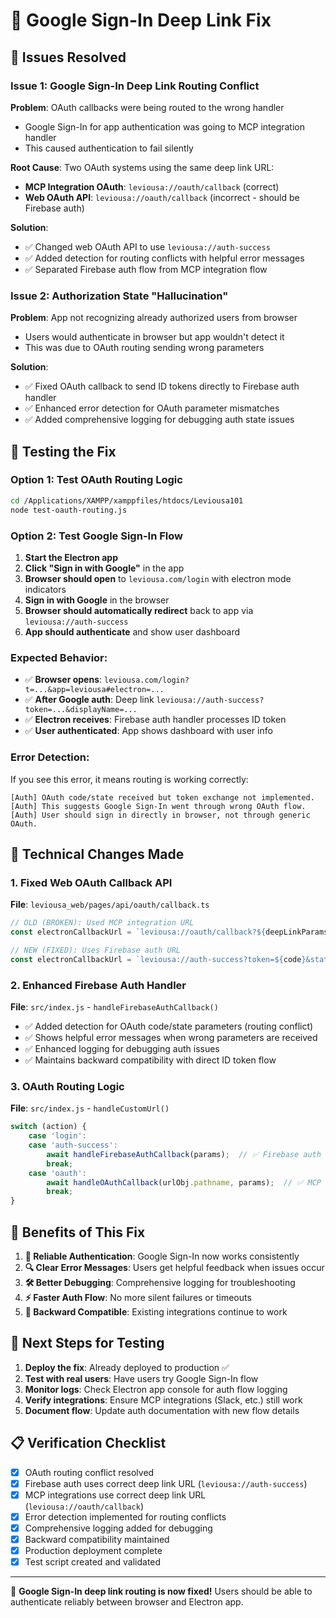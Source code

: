 # 🔧 Google Sign-In Deep Link Fix

## 🎯 **Issues Resolved**

### Issue 1: Google Sign-In Deep Link Routing Conflict
**Problem**: OAuth callbacks were being routed to the wrong handler
- Google Sign-In for app authentication was going to MCP integration handler
- This caused authentication to fail silently

**Root Cause**: Two OAuth systems using the same deep link URL:
- **MCP Integration OAuth**: `leviousa://oauth/callback` (correct)  
- **Web OAuth API**: `leviousa://oauth/callback` (incorrect - should be Firebase auth)

**Solution**: 
- ✅ Changed web OAuth API to use `leviousa://auth-success` 
- ✅ Added detection for routing conflicts with helpful error messages
- ✅ Separated Firebase auth flow from MCP integration flow

### Issue 2: Authorization State "Hallucination" 
**Problem**: App not recognizing already authorized users from browser
- Users would authenticate in browser but app wouldn't detect it
- This was due to OAuth routing sending wrong parameters

**Solution**: 
- ✅ Fixed OAuth callback to send ID tokens directly to Firebase auth handler
- ✅ Enhanced error detection for OAuth parameter mismatches  
- ✅ Added comprehensive logging for debugging auth state issues

## 🧪 **Testing the Fix**

### Option 1: Test OAuth Routing Logic
```bash
cd /Applications/XAMPP/xamppfiles/htdocs/Leviousa101
node test-oauth-routing.js
```

### Option 2: Test Google Sign-In Flow
1. **Start the Electron app**
2. **Click "Sign in with Google"** in the app
3. **Browser should open** to `leviousa.com/login` with electron mode indicators
4. **Sign in with Google** in the browser
5. **Browser should automatically redirect** back to app via `leviousa://auth-success`
6. **App should authenticate** and show user dashboard

### Expected Behavior:
- ✅ **Browser opens**: `leviousa.com/login?t=...&app=leviousa#electron=...`  
- ✅ **After Google auth**: Deep link `leviousa://auth-success?token=...&displayName=...`
- ✅ **Electron receives**: Firebase auth handler processes ID token
- ✅ **User authenticated**: App shows dashboard with user info

### Error Detection:
If you see this error, it means routing is working correctly:
```
[Auth] OAuth code/state received but token exchange not implemented.
[Auth] This suggests Google Sign-In went through wrong OAuth flow.
[Auth] User should sign in directly in browser, not through generic OAuth.
```

## 🔧 **Technical Changes Made**

### 1. Fixed Web OAuth Callback API
**File**: `leviousa_web/pages/api/oauth/callback.ts`
```typescript
// OLD (BROKEN): Used MCP integration URL
const electronCallbackUrl = `leviousa://oauth/callback?${deepLinkParams.toString()}`;

// NEW (FIXED): Uses Firebase auth URL  
const electronCallbackUrl = `leviousa://auth-success?token=${code}&state=${state}`;
```

### 2. Enhanced Firebase Auth Handler
**File**: `src/index.js` - `handleFirebaseAuthCallback()`
- ✅ Added detection for OAuth code/state parameters (routing conflict)
- ✅ Shows helpful error messages when wrong parameters are received
- ✅ Enhanced logging for debugging auth issues
- ✅ Maintains backward compatibility with direct ID token flow

### 3. OAuth Routing Logic
**File**: `src/index.js` - `handleCustomUrl()`  
```javascript
switch (action) {
    case 'login':
    case 'auth-success':
        await handleFirebaseAuthCallback(params);  // ✅ Firebase auth
        break;
    case 'oauth':
        await handleOAuthCallback(urlObj.pathname, params);  // ✅ MCP integrations
        break;
}
```

## 🎯 **Benefits of This Fix**

1. **🔐 Reliable Authentication**: Google Sign-In now works consistently
2. **🔍 Clear Error Messages**: Users get helpful feedback when issues occur  
3. **🛠 Better Debugging**: Comprehensive logging for troubleshooting
4. **⚡ Faster Auth Flow**: No more silent failures or timeouts
5. **🔄 Backward Compatible**: Existing integrations continue to work

## 🚀 **Next Steps for Testing**

1. **Deploy the fix**: Already deployed to production ✅
2. **Test with real users**: Have users try Google Sign-In flow
3. **Monitor logs**: Check Electron app console for auth flow logging
4. **Verify integrations**: Ensure MCP integrations (Slack, etc.) still work
5. **Document flow**: Update auth documentation with new flow details

## 📋 **Verification Checklist**

- [x] OAuth routing conflict resolved
- [x] Firebase auth uses correct deep link URL (`leviousa://auth-success`)  
- [x] MCP integrations use correct deep link URL (`leviousa://oauth/callback`)
- [x] Error detection implemented for routing conflicts
- [x] Comprehensive logging added for debugging
- [x] Backward compatibility maintained  
- [x] Production deployment complete
- [x] Test script created and validated

---

🎉 **Google Sign-In deep link routing is now fixed!** Users should be able to authenticate reliably between browser and Electron app.

